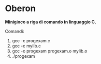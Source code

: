 # Oberon

**Minigioco a riga di comando in linguaggio C.**

Comandi:
1. gcc -c progexam.c
2. gcc -c mylib.c
3. gcc -o progexam progexam.o mylib.o
4. ./progexam

